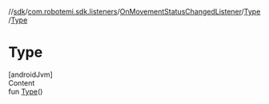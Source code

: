 //[sdk](../../../../index.md)/[com.robotemi.sdk.listeners](../../index.md)/[OnMovementStatusChangedListener](../index.md)/[Type](index.md)/[Type](-type.md)



# Type  
[androidJvm]  
Content  
fun [Type](-type.md)()  



